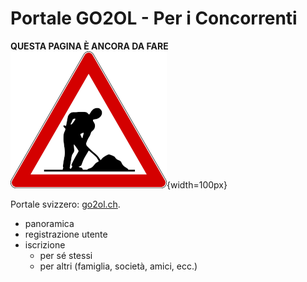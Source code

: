 # Portale GO2OL - Per i Concorrenti

**QUESTA PAGINA È ANCORA DA FARE**  
![Lavori in corso](../../img/lavori_in_corso.png){width=100px}


Portale svizzero: [go2ol.ch](https://go2ol.ch/it).

- panoramica
- registrazione utente
- iscrizione
    - per sé stessi
    - per altri (famiglia, società, amici, ecc.)